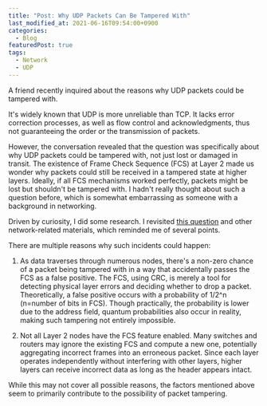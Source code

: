 ```yaml
---
title: "Post: Why UDP Packets Can Be Tampered With"
last_modified_at: 2021-06-16T09:54:00+0900
categories:
  - Blog
featuredPost: true
tags:
  - Network
  - UDP
---
```

A friend recently inquired about the reasons why UDP packets could be tampered with.

It's widely known that UDP is more unreliable than TCP. It lacks error correction processes, as well as flow control and acknowledgments, thus not guaranteeing the order or the transmission of packets.

However, the conversation revealed that the question was specifically about why UDP packets could be tampered with, not just lost or damaged in transit. The existence of Frame Check Sequence (FCS) at Layer 2 made us wonder why packets could still be received in a tampered state at higher layers. Ideally, if all FCS mechanisms worked perfectly, packets might be lost but shouldn't be tampered with. I hadn't really thought about such a question before, which is somewhat embarrassing as someone with a background in networking.

Driven by curiosity, I did some research. I revisited [this question](https://networkengineering.stackexchange.com/questions/29384/why-are-there-error-detection-methods-in-almost-every-layer-of-a-network) and other network-related materials, which reminded me of several points.

There are multiple reasons why such incidents could happen:

1. As data traverses through numerous nodes, there's a non-zero chance of a packet being tampered with in a way that accidentally passes the FCS as a false positive. The FCS, using CRC, is merely a tool for detecting physical layer errors and deciding whether to drop a packet. Theoretically, a false positive occurs with a probability of 1/2^n (n=number of bits in FCS). Though practically, the probability is lower due to the address field, quantum probabilities also occur in reality, making such tampering not entirely impossible.

2. Not all Layer 2 nodes have the FCS feature enabled. Many switches and routers may ignore the existing FCS and compute a new one, potentially aggregating incorrect frames into an erroneous packet. Since each layer operates independently without interfering with other layers, higher layers can receive incorrect data as long as the header appears intact.

While this may not cover all possible reasons, the factors mentioned above seem to primarily contribute to the possibility of packet tampering.